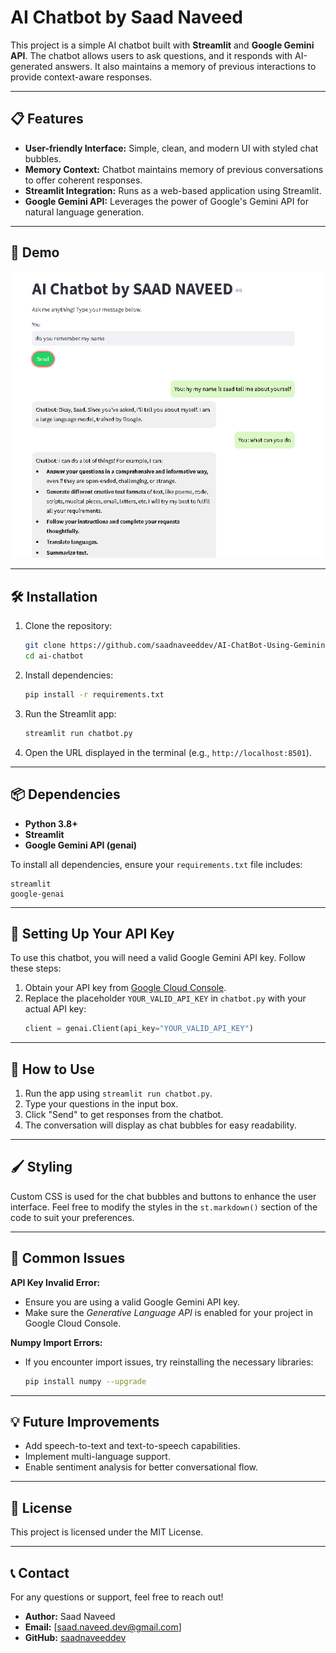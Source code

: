 

# AI Chatbot by Saad Naveed  

This project is a simple AI chatbot built with **Streamlit** and **Google Gemini API**. The chatbot allows users to ask questions, and it responds with AI-generated answers. It also maintains a memory of previous interactions to provide context-aware responses.

---

## 📋 Features  

- **User-friendly Interface:** Simple, clean, and modern UI with styled chat bubbles.  
- **Memory Context:** Chatbot maintains memory of previous conversations to offer coherent responses.  
- **Streamlit Integration:** Runs as a web-based application using Streamlit.  
- **Google Gemini API:** Leverages the power of Google's Gemini API for natural language generation.  

---

## 🚀 Demo  

 ![Chatbot Screenshot](./chat.png)

---

## 🛠️ Installation  

1. Clone the repository:  
   ```bash  
   git clone https://github.com/saadnaveeddev/AI-ChatBot-Using-Geminin-API
   cd ai-chatbot  
   ```  

2. Install dependencies:  
   ```bash  
   pip install -r requirements.txt  
   ```  

3. Run the Streamlit app:  
   ```bash  
   streamlit run chatbot.py  
   ```  

4. Open the URL displayed in the terminal (e.g., `http://localhost:8501`).  

---

## 📦 Dependencies  

- **Python 3.8+**  
- **Streamlit**  
- **Google Gemini API (genai)**  

To install all dependencies, ensure your `requirements.txt` file includes:  
```text  
streamlit  
google-genai  
```  

---

## 🔑 Setting Up Your API Key  

To use this chatbot, you will need a valid Google Gemini API key. Follow these steps:  

1. Obtain your API key from [Google Cloud Console](https://console.cloud.google.com/).  
2. Replace the placeholder `YOUR_VALID_API_KEY` in `chatbot.py` with your actual API key:  
   ```python  
   client = genai.Client(api_key="YOUR_VALID_API_KEY")  
   ```  

---

## 📖 How to Use  

1. Run the app using `streamlit run chatbot.py`.  
2. Type your questions in the input box.  
3. Click "Send" to get responses from the chatbot.  
4. The conversation will display as chat bubbles for easy readability.  

---

## 🖌️ Styling  

Custom CSS is used for the chat bubbles and buttons to enhance the user interface. Feel free to modify the styles in the `st.markdown()` section of the code to suit your preferences.  

---

## 🛑 Common Issues  

**API Key Invalid Error:**  
- Ensure you are using a valid Google Gemini API key.  
- Make sure the *Generative Language API* is enabled for your project in Google Cloud Console.  

**Numpy Import Errors:**  
- If you encounter import issues, try reinstalling the necessary libraries:  
  ```bash  
  pip install numpy --upgrade  
  ```  

---

## 💡 Future Improvements  

- Add speech-to-text and text-to-speech capabilities.  
- Implement multi-language support.  
- Enable sentiment analysis for better conversational flow.  

---

## 📄 License  

This project is licensed under the MIT License.  

---

## 📞 Contact  

For any questions or support, feel free to reach out!  

- **Author:** Saad Naveed  
- **Email:** [saad.naveed.dev@gmail.com]  
- **GitHub:** [saadnaveeddev](https://github.com/saadnaveeddev)  

